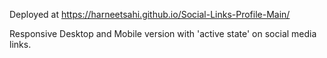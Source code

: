 Deployed at https://harneetsahi.github.io/Social-Links-Profile-Main/

Responsive Desktop and Mobile version with 'active state' on social media links.
